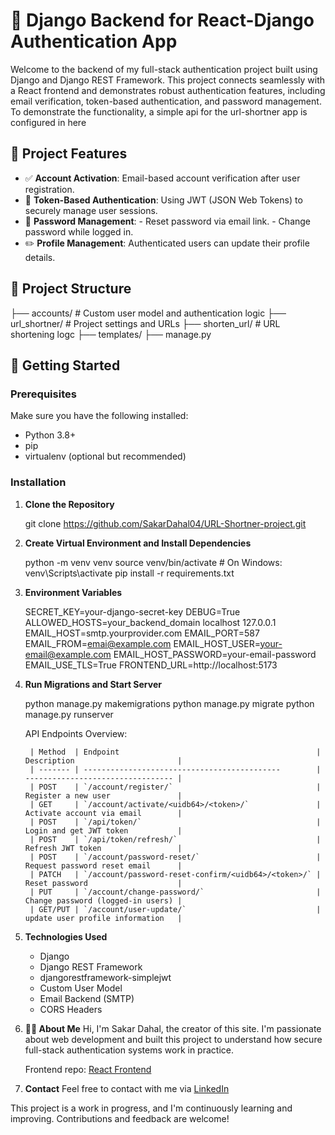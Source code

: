 # 🔐 Django Backend for React-Django Authentication App

Welcome to the backend of my full-stack authentication project built using Django and Django REST Framework. This project connects seamlessly with a React frontend and demonstrates robust authentication features, including email verification, token-based authentication, and password management. To demonstrate the functionality, a simple api for the url-shortner app is configured in here

## 📌 Project Features

- ✅ **Account Activation**: Email-based account verification after user registration.
- 🔐 **Token-Based Authentication**: Using JWT (JSON Web Tokens) to securely manage user sessions.
- 🔁 **Password Management**:
        - Reset password via email link.
        - Change password while logged in.
- ✏️ **Profile Management**: Authenticated users can update their profile details.

## 📁 Project Structure

├── accounts/       # Custom user model and authentication logic
├── url_shortner/   # Project settings and URLs
├── shorten_url/    # URL shortening logc
├── templates/
├── manage.py


## 🚀 Getting Started

### Prerequisites

Make sure you have the following installed:

- Python 3.8+
- pip
- virtualenv (optional but recommended)

### Installation

1. **Clone the Repository**

    git clone https://github.com/SakarDahal04/URL-Shortner-project.git

2. **Create Virtual Environment and Install Dependencies**

    python -m venv venv
    source venv/bin/activate   # On Windows: venv\Scripts\activate
    pip install -r requirements.txt

3. **Environment Variables**

    SECRET_KEY=your-django-secret-key
    DEBUG=True
    ALLOWED_HOSTS=your_backend_domain localhost 127.0.0.1
    EMAIL_HOST=smtp.yourprovider.com
    EMAIL_PORT=587
    EMAIL_FROM=emai@example.com
    EMAIL_HOST_USER=your-email@example.com
    EMAIL_HOST_PASSWORD=your-email-password
    EMAIL_USE_TLS=True
    FRONTEND_URL=http://localhost:5173

4. **Run Migrations and Start Server**

    python manage.py makemigrations
    python manage.py migrate
    python manage.py runserver

    API Endpoints Overview:

        | Method  | Endpoint                                            | Description                       |
        | ------- | --------------------------------------------        | --------------------------------- |
        | POST    | `/account/register/`                                | Register a new user               |
        | GET     | `/account/activate/<uidb64>/<token>/`               | Activate account via email        |
        | POST    | `/api/token/`                                       | Login and get JWT token           |
        | POST    | `/api/token/refresh/`                               | Refresh JWT token                 |
        | POST    | `/account/password-reset/`                          | Request password reset email      |
        | PATCH   | `/account/password-reset-confirm/<uidb64>/<token>/` | Reset password                    |
        | PUT     | `/account/change-password/`                         | Change password (logged-in users) |
        | GET/PUT | `/account/user-update/`                             | update user profile information   |


5. **Technologies Used**
    - Django
    - Django REST Framework
    - djangorestframework-simplejwt
    - Custom User Model
    - Email Backend (SMTP)
    - CORS Headers

6. **🙋‍♂️ About Me**
    Hi, I'm Sakar Dahal, the creator of this site. I'm passionate about web development and built this project to understand how secure full-stack authentication systems work in practice.

    Frontend repo: [React Frontend](https://github.com/SakarDahal04/URL-Shortner-project)

7. **Contact**
    Feel free to contact with me via [LinkedIn](https://www.linkedin.com/in/sakar-dahal-30a560277/)


This project is a work in progress, and I'm continuously learning and improving. Contributions and feedback are welcome!